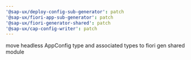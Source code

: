 ```yaml
---
'@sap-ux/deploy-config-sub-generator': patch
'@sap-ux/fiori-app-sub-generator': patch
'@sap-ux/fiori-generator-shared': patch
'@sap-ux/cap-config-writer': patch
---
```


move headless AppConfig type and associated types to fiori gen shared module
